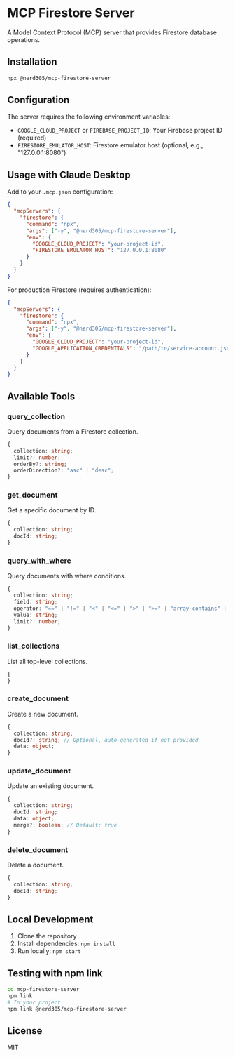 # MCP Firestore Server

A Model Context Protocol (MCP) server that provides Firestore database operations.

## Installation

```bash
npx @nerd305/mcp-firestore-server
```

## Configuration

The server requires the following environment variables:

- `GOOGLE_CLOUD_PROJECT` or `FIREBASE_PROJECT_ID`: Your Firebase project ID (required)
- `FIRESTORE_EMULATOR_HOST`: Firestore emulator host (optional, e.g., "127.0.0.1:8080")

## Usage with Claude Desktop

Add to your `.mcp.json` configuration:

```json
{
  "mcpServers": {
    "firestore": {
      "command": "npx",
      "args": ["-y", "@nerd305/mcp-firestore-server"],
      "env": {
        "GOOGLE_CLOUD_PROJECT": "your-project-id",
        "FIRESTORE_EMULATOR_HOST": "127.0.0.1:8080"
      }
    }
  }
}
```

For production Firestore (requires authentication):

```json
{
  "mcpServers": {
    "firestore": {
      "command": "npx",
      "args": ["-y", "@nerd305/mcp-firestore-server"],
      "env": {
        "GOOGLE_CLOUD_PROJECT": "your-project-id",
        "GOOGLE_APPLICATION_CREDENTIALS": "/path/to/service-account.json"
      }
    }
  }
}
```

## Available Tools

### query_collection

Query documents from a Firestore collection.

```typescript
{
  collection: string;
  limit?: number;
  orderBy?: string;
  orderDirection?: "asc" | "desc";
}
```

### get_document

Get a specific document by ID.

```typescript
{
  collection: string;
  docId: string;
}
```

### query_with_where

Query documents with where conditions.

```typescript
{
  collection: string;
  field: string;
  operator: "==" | "!=" | "<" | "<=" | ">" | ">=" | "array-contains" | "in" | "array-contains-any";
  value: string;
  limit?: number;
}
```

### list_collections

List all top-level collections.

```typescript
{
}
```

### create_document

Create a new document.

```typescript
{
  collection: string;
  docId?: string; // Optional, auto-generated if not provided
  data: object;
}
```

### update_document

Update an existing document.

```typescript
{
  collection: string;
  docId: string;
  data: object;
  merge?: boolean; // Default: true
}
```

### delete_document

Delete a document.

```typescript
{
  collection: string;
  docId: string;
}
```

## Local Development

1. Clone the repository
2. Install dependencies: `npm install`
3. Run locally: `npm start`

## Testing with npm link

```bash
cd mcp-firestore-server
npm link
# In your project
npm link @nerd305/mcp-firestore-server
```

## License

MIT
